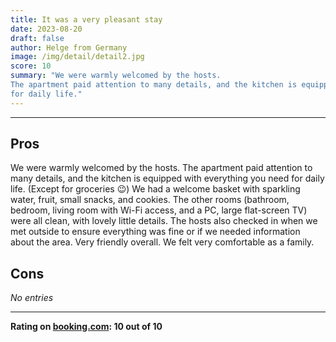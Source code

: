 ```yaml
---
title: It was a very pleasant stay
date: 2023-08-20
draft: false
author: Helge from Germany
image: /img/detail/detail2.jpg
score: 10
summary: "We were warmly welcomed by the hosts. 
The apartment paid attention to many details, and the kitchen is equipped with everything you need 
for daily life."
---
```


---

## Pros

We were warmly welcomed by the hosts. 
The apartment paid attention to many details, and the kitchen is equipped with everything you need 
for daily life. 
(Except for groceries 😉) We had a welcome basket with sparkling water, fruit, small snacks, and cookies. 
The other rooms (bathroom, bedroom, living room with Wi-Fi access, and a PC, large flat-screen TV) 
were all clean, with lovely little details. The hosts also checked in when we met outside to ensure 
everything was fine or if we needed information about the area. Very friendly overall. We felt very 
comfortable as a family.

## Cons

*No entries*

---
**Rating on [booking.com](https://www.booking.com/hotel/de/gasthaus-wini.de.html): 10 out of 10**

